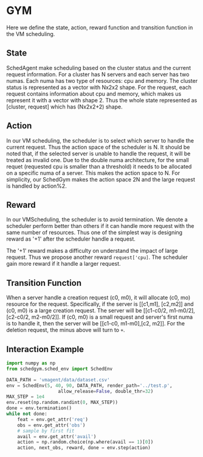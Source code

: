 # GYM
Here we define the state, action, reward function and transition function in the VM scheduling.

## State
SchedAgent make scheduling based on the cluster status and the current request information.
For a cluster has N servers and each server has two numas. 
Each numa has two type of resources: cpu and memory.
The cluster status is represented as a vector with Nx2x2 shape.
For the request, each request contains information about cpu and memory, which makes us represent it with a vector with shape 2.
Thus the whole state represented as [cluster, request] which has (Nx2x2+2) shape.

## Action 
In our VM scheduling, the scheduler is to select which server to handle the current request.
Thus the action space of the scheduler is N.
It should be noted that, if the selected server is unable to handle the request, it will be treated as invalid one.
Due to the double numa architecture, for the small requet (requested cpu is smaller than a threshold) it needs to be allocated on a specific numa of a server. 
This makes the action space to N.
For simplicity, our SchedGym makes the action space 2N and the large request is handled by action%2.

## Reward 
In our VMScheduling, the scheduler is to avoid termination.
We denote a scheduler perform better than others if it can handle more request with the same number of resources.
Thus one of the simplest way is designing reward as '+1' after the scheduler handle a request.

The '+1' reward makes a difficulty on understand the impact of large request.
Thus we propose another reward `request['cpu]`.
The scheduler gain more reward if it handle a larger request.

## Transition Function
When a server handle a creation request (c0, m0), it will allocate (c0, mo) resource for the request.
Specifically, if the server is [[c1,m1], [c2,m2]] and (c0, m0) is a large creation request.
The server will be [[c1-c0/2, m1-m0/2],[c2-c0/2, m2-m0/2]].
If (c0, m0) is a small request and server's first numa is to handle it, then the server will be [[c1-c0, m1-m0],[c2, m2]].
For the deletion request, the minus above will turn to `+`.

## Interaction Example
```python
import numpy as np
from schedgym.sched_env import SchedEnv

DATA_PATH = 'vmagent/data/dataset.csv'
env = SchedEnv(5, 40, 90, DATA_PATH, render_path='../test.p',
                   allow_release=False, double_thr=32)
MAX_STEP = 1e4
env.reset(np.random.randint(0, MAX_STEP))
done = env.termination()
while not done:
    feat = env.get_attr('req')
    obs = env.get_attr('obs')
    # sample by first fit
    avail = env.get_attr('avail')
    action = np.random.choice(np.where(avail == 1)[0])
    action, next_obs, reward, done = env.step(action)
```
